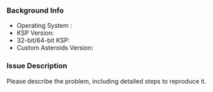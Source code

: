 ### Background Info ###

* Operating System :
* KSP Version: 
* 32-bit/64-bit KSP: 
* Custom Asteroids Version: 

### Issue Description ###

Please describe the problem, including detailed steps to reproduce it.
